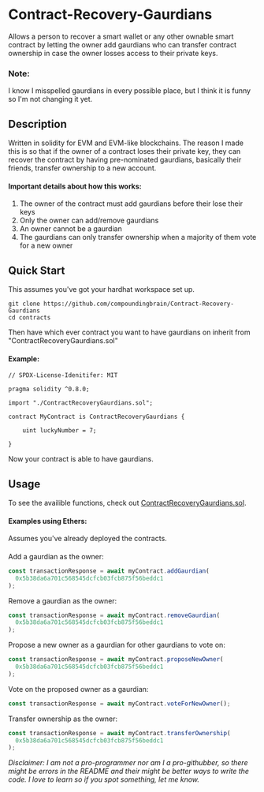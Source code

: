 # Contract-Recovery-Gaurdians

Allows a person to recover a smart wallet or any other ownable smart contract by letting the owner add gaurdians who can transfer contract ownership in case the owner losses access to their private keys.

### Note: 
I know I misspelled gaurdians in every possible place, but I think it is funny so I'm not changing it yet.

## Description

Written in solidity for EVM and EVM-like blockchains. The reason I made this is so that if the owner of a contract loses their private key, they can recover the contract by having pre-nominated gaurdians, basically their friends, transfer ownership to a new account.

#### Important details about how this works:

1. The owner of the contract must add gaurdians before their lose their keys
2. Only the owner can add/remove gaurdians
3. An owner cannot be a gaurdian
4. The gaurdians can only transfer ownership when a majority of them vote for a new owner

## Quick Start

This assumes you've got your hardhat workspace set up.

```
git clone https://github.com/compoundingbrain/Contract-Recovery-Gaurdians
cd contracts
```

Then have which ever contract you want to have gaurdians on inherit from "ContractRecoveryGaurdians.sol"

#### Example:

```solidity
// SPDX-License-Idenitifer: MIT

pragma solidity ^0.8.0;

import "./ContractRecoveryGaurdians.sol";

contract MyContract is ContractRecoveryGaurdians {

    uint luckyNumber = 7;

}
```

Now your contract is able to have gaurdians.

## Usage

To see the availible functions, check out [ContractRecoveryGaurdians.sol](https://github.com/compoundingbrain/Contract-Recovery-Gaurdians/blob/e9fadb803b8cbdf13ee46d7b6ccaf25682f2eb42/contracts/ContractRecoveryGaurdians.sol).

#### Examples using Ethers:

Assumes you've already deployed the contracts.

####

Add a gaurdian as the owner:

```javascript
const transactionResponse = await myContract.addGaurdian(
  0x5b38da6a701c568545dcfcb03fcb875f56beddc1
);
```

Remove a gaurdian as the owner:

```javascript
const transactionResponse = await myContract.removeGaurdian(
  0x5b38da6a701c568545dcfcb03fcb875f56beddc1
);
```

Propose a new owner as a gaurdian for other gaurdians to vote on:

```javascript
const transactionResponse = await myContract.proposeNewOwner(
  0x5b38da6a701c568545dcfcb03fcb875f56beddc1
);
```

Vote on the proposed owner as a gaurdian:

```javascript
const transactionResponse = await myContract.voteForNewOwner();
```

Transfer ownership as the owner:

```javascript
const transactionResponse = await myContract.transferOwnership(
  0x5b38da6a701c568545dcfcb03fcb875f56beddc1
);
```
*Disclaimer: I am not a pro-programmer nor am I a pro-githubber, so there might be errors in the README and their might be better ways to write the code. I love to learn so if you spot something, let me know.*
